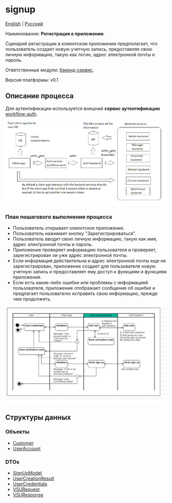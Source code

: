 # signup

[English](signup.md) | [Русский](signup.ru.md)

Наименование: **Регистрация в приложении**.

Сценарий регистрации в клиентском приложении предполагает, что пользователь создает новую учетную запись, предоставляя свою личную информацию, такую как логин, адрес электронной почты и пароль.

Ответственные модули: [бэкенд-сервис](../../backend/authbackend.md).

Версия платформы: v0.1

## Описание процесса

Для аутентификации используется внешний **сервис аутентификации** [workflow-auth](https://github.com/alexeysp11/workflow-auth).

![authentication](../../img/authentication.png)

### План пошагового выполнения процесса 

- Пользователь открывает клиентское приложение.
- Пользователь нажимает кнопку "Зарегистрироваться".
- Пользователь вводит свою личную информацию, такую как имя, адрес электронной почты и пароль.
- Приложение проверяет информацию пользователя и проверяет, зарегистрирован ли уже адрес электронной почты.
- Если информация действительна и адрес электронной почты еще не зарегистрирован, приложение создает для пользователя новую учетную запись и предоставляет ему доступ к функциям и функциям приложения.
- Если есть какие-либо ошибки или проблемы с информацией пользователя, приложение отображает сообщение об ошибке и предлагает пользователю исправить свою информацию, прежде чем продолжить.

![flowchart-signup](https://github.com/alexeysp11/workflow-auth/raw/main/docs/img/flowchart-signup.png)

## Структуры данных

### Объекты 

- [Customer](https://github.com/alexeysp11/workflow-lib/blob/main/src/Models/Business/Customers/Customer.cs)
- [UserAccount](https://github.com/alexeysp11/workflow-lib/blob/main/src/Models/Business/InformationSystem/UserAccount.cs)

### DTOs

- [SignUpModel](https://github.com/alexeysp11/workflow-auth/blob/main/models/NetworkParameters/SignUpModel.cs)
- [UserCreationResult](https://github.com/alexeysp11/workflow-auth/blob/main/models/NetworkParameters/UserCreationResult.cs)
- [UserCredentials](https://github.com/alexeysp11/workflow-auth/blob/main/models/NetworkParameters/UserCredentials.cs)
- [VSURequest](https://github.com/alexeysp11/workflow-auth/blob/main/models/NetworkParameters/VSURequest.cs)
- [VSUResponse](https://github.com/alexeysp11/workflow-auth/blob/main/models/NetworkParameters/VSUResponse.cs)
